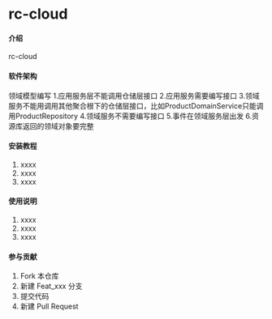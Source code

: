 # rc-cloud

#### 介绍
rc-cloud

#### 软件架构
领域模型编写
    1.应用服务层不能调用仓储层接口
    2.应用服务需要编写接口
    3.领域服务不能用调用其他聚合根下的仓储层接口，比如ProductDomainService只能调用ProductRepository
    4.领域服务不需要编写接口
    5.事件在领域服务层出发
    6.资源库返回的领域对象要完整

#### 安装教程

1.  xxxx
2.  xxxx
3.  xxxx

#### 使用说明

1.  xxxx
2.  xxxx
3.  xxxx

#### 参与贡献

1.  Fork 本仓库
2.  新建 Feat_xxx 分支
3.  提交代码
4.  新建 Pull Request



